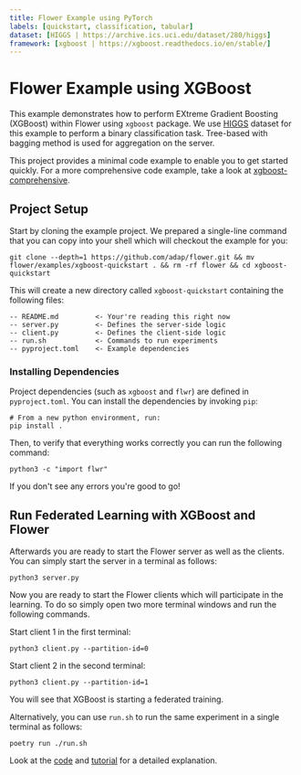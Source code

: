 ```yaml
---
title: Flower Example using PyTorch
labels: [quickstart, classification, tabular]
dataset: [HIGGS | https://archive.ics.uci.edu/dataset/280/higgs]
framework: [xgboost | https://xgboost.readthedocs.io/en/stable/]
---
```


# Flower Example using XGBoost

This example demonstrates how to perform EXtreme Gradient Boosting (XGBoost) within Flower using `xgboost` package.
We use [HIGGS](https://archive.ics.uci.edu/dataset/280/higgs) dataset for this example to perform a binary classification task.
Tree-based with bagging method is used for aggregation on the server.

This project provides a minimal code example to enable you to get started quickly. For a more comprehensive code example, take a look at [xgboost-comprehensive](https://github.com/adap/flower/tree/main/examples/xgboost-comprehensive).

## Project Setup

Start by cloning the example project. We prepared a single-line command that you can copy into your shell which will checkout the example for you:

```shell
git clone --depth=1 https://github.com/adap/flower.git && mv flower/examples/xgboost-quickstart . && rm -rf flower && cd xgboost-quickstart
```

This will create a new directory called `xgboost-quickstart` containing the following files:

```
-- README.md         <- Your're reading this right now
-- server.py         <- Defines the server-side logic
-- client.py         <- Defines the client-side logic
-- run.sh            <- Commands to run experiments
-- pyproject.toml    <- Example dependencies
```

### Installing Dependencies

Project dependencies (such as `xgboost` and `flwr`) are defined in `pyproject.toml`. You can install the dependencies by invoking `pip`:

```shell
# From a new python environment, run:
pip install .
```

Then, to verify that everything works correctly you can run the following command:

```shell
python3 -c "import flwr"
```

If you don't see any errors you're good to go!

## Run Federated Learning with XGBoost and Flower

Afterwards you are ready to start the Flower server as well as the clients.
You can simply start the server in a terminal as follows:

```shell
python3 server.py
```

Now you are ready to start the Flower clients which will participate in the learning.
To do so simply open two more terminal windows and run the following commands.

Start client 1 in the first terminal:

```shell
python3 client.py --partition-id=0
```

Start client 2 in the second terminal:

```shell
python3 client.py --partition-id=1
```

You will see that XGBoost is starting a federated training.

Alternatively, you can use `run.sh` to run the same experiment in a single terminal as follows:

```shell
poetry run ./run.sh
```

Look at the [code](https://github.com/adap/flower/tree/main/examples/xgboost-quickstart)
and [tutorial](https://flower.ai/docs/framework/tutorial-quickstart-xgboost.html) for a detailed explanation.
